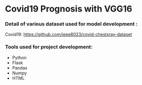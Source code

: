 # Covid19 Prognosis with VGG16
 
### Detail of various dataset used for model development :

Covid19: https://github.com/ieee8023/covid-chestxray-dataset

### Tools used for project development:

- Python
- Flask
- Pandas
- Numpy
- HTML